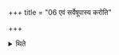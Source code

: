 +++
title = "06 एवं सर्वेषूपास्य करोति"

+++

<details><summary>थिते</summary>

6. In the same manner he acts after having thrown (a piece of gold) near (the materials) in all (the places of fires).
</details>
